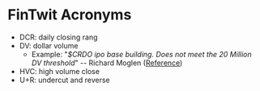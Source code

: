 # FinTwit Acronyms

- DCR: daily closing rang
- DV: dollar volume
  - Example: "_$CRDO ipo base building. Does not meet the 20 Million DV threshold_" --  Richard Moglen (<a href="https://twitter.com/RichardMoglen/status/1508246352173539332">Reference</a>)
- HVC: high volume close
- U+R: undercut and reverse


